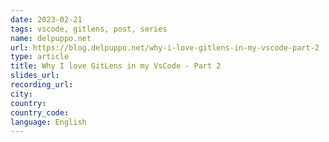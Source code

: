 ```yaml
---
date: 2023-02-21
tags: vscode, gitlens, post, series
name: delpuppo.net
url: https://blog.delpuppo.net/why-i-love-gitlens-in-my-vscode-part-2
type: article
title: Why I love GitLens in my VsCode - Part 2
slides_url:
recording_url:
city:
country:
country_code:
language: English
---
```

